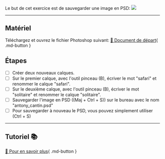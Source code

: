 <style>.md-footer{display:none;}</style>
 
 Le but de cet exercice est de sauvegarder une image en PSD:
![](../assets/image/anthony_cantin.jpg)

***

## Matériel

Téléchargez et ouvrez le fichier Photoshop suivant:
[📁 Document de départ](../assets/image/anthony_cantin.jpg){ .md-button }   <br>

## Étapes

- [ ] Créer deux nouveaux calques.
- [ ] Sur le premier calque, avec l'outil pinceau (B), écriver le mot "safari" et renommer le calque "safari".
- [ ] Sur le deuxième calque, avec l'outil pinceau (B), écriver le mot "solitaire" et renommer le calque "solitaire".
- [ ] Sauvegarder l'image en PSD ((Maj + Ctrl + S)) sur le bureau avec le nom "antony_cantin.psd"
- [ ] Pour sauvegarder à nouveau le PSD, vous pouvez simplement utiliser (Ctrl + S)

***

## Tutoriel 📚

[📖 Pour en savoir plus](https://cmontmorency365-my.sharepoint.com/:v:/g/personal/flpilote_cmontmorency_qc_ca/EUHqTCjYyMVCkeIahHqiHHQBQ07BrCDjnLlFiHMkZadSIA?nav=eyJyZWZlcnJhbEluZm8iOnsicmVmZXJyYWxBcHAiOiJPbmVEcml2ZUZvckJ1c2luZXNzIiwicmVmZXJyYWxBcHBQbGF0Zm9ybSI6IldlYiIsInJlZmVycmFsTW9kZSI6InZpZXciLCJyZWZlcnJhbFZpZXciOiJNeUZpbGVzTGlua0NvcHkifX0&e=d1850G){ .md-button }   <br>
